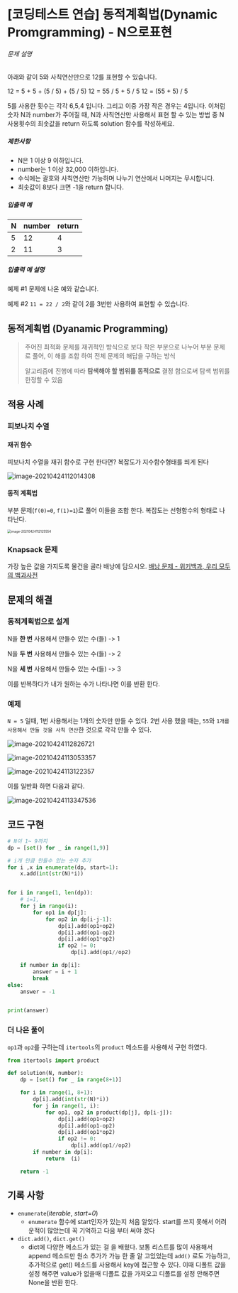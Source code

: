# [코딩테스트 연습] 동적계획법(Dynamic Promgramming) - N으로표현

###### 문제 설명

아래와 같이 5와 사칙연산만으로 12를 표현할 수 있습니다.

12 = 5 + 5 + (5 / 5) + (5 / 5)
12 = 55 / 5 + 5 / 5
12 = (55 + 5) / 5

5를 사용한 횟수는 각각 6,5,4 입니다. 그리고 이중 가장 작은 경우는 4입니다.
이처럼 숫자 N과 number가 주어질 때, N과 사칙연산만 사용해서 표현 할 수 있는 방법 중 N 사용횟수의 최솟값을 return 하도록 solution 함수를 작성하세요.

##### 제한사항

- N은 1 이상 9 이하입니다.
- number는 1 이상 32,000 이하입니다.
- 수식에는 괄호와 사칙연산만 가능하며 나누기 연산에서 나머지는 무시합니다.
- 최솟값이 8보다 크면 -1을 return 합니다.

##### 입출력 예

| N    | number | return |
| ---- | ------ | ------ |
| 5    | 12     | 4      |
| 2    | 11     | 3      |

##### 입출력 예 설명

예제 #1
문제에 나온 예와 같습니다.

예제 #2
`11 = 22 / 2`와 같이 2를 3번만 사용하여 표현할 수 있습니다.





## 동적계획법 (Dyanamic Programming)

> 주어진 최적화 문제를 재귀적인 방식으로 보다 작은 부분으로 나누어 부분 문제로 풀어, 이 해를 조합 하여 전체 문제의 해답을 구하는 방식
>
> 알고리즘에 진행에 따라 **탐색해야 할 범위를 동적으로** 결정 함으로써 탐색 범위를 한정할 수 있음



## 적용 사례

### 피보나치 수열

#### 재귀 함수

피보나치 수열을 재귀 함수로 구현 한다면? 복잡도가 지수함수형태를 띄게 된다

![image-20210424112014308](https://tva1.sinaimg.cn/large/008i3skNgy1gpumbmkb6aj30pm09w40a.jpg)

#### 동적 계획법

부분 문제(`f(0)=0`, `f(1)=1`)로 풀어 이들을 조합 한다. 복잡도는 선형함수의 형태로 나타난다.

<img src="https://tva1.sinaimg.cn/large/008i3skNgy1gpumcv1cbcj30jb0arq4s.jpg" alt="image-20210424112125554" style="zoom:50%;" />

### Knapsack 문제

가장 높은 값을 가지도록 물건을 골라 배낭에 담으시오. [배낭 문제 - 위키백과, 우리 모두의 백과사전](https://ko.wikipedia.org/wiki/%EB%B0%B0%EB%82%AD_%EB%AC%B8%EC%A0%9C)



## 문제의 해결

### 동적계획법으로 설계

N을 **한 번** 사용해서 만들수 있는 수(들) -> 1

N을 **두 번** 사용해서 만들수 있는 수(들) -> 2

N을 **세 번** 사용해서 만들수 있는 수(들) -> 3

이를 반복하다가 내가 원하는 수가 나타나면 이를 반환 한다.



### 예제

`N = 5` 일때,  1번 사용해서는 1개의 숫자만 만들 수 있다. 2번 사용 했을 때는, `55`와 `1개를 사용해서 만들 것을 사칙 연산`한 것으로 각각 만들 수 있다.

![image-20210424112826721](https://tva1.sinaimg.cn/large/008i3skNgy1gpumk5u56fj313u0cmabd.jpg)

![image-20210424113053357](https://tva1.sinaimg.cn/large/008i3skNgy1gpun6ws5o0j311i0h8t9c.jpg)

![image-20210424113122357](https://tva1.sinaimg.cn/large/008i3skNgy1gpumn7vc4ij31120igae7.jpg)

이를 일반화 하면 다음과 같다.

![image-20210424113347536](https://tva1.sinaimg.cn/large/008i3skNgy1gpumpq7ge1j31370howhb.jpg)



## 코드 구현

```python
# N이 1~ 9까지
dp = [set() for _ in range(1,9)]

# i개 만큼 만들수 있는 숫자 추가
for i ,x in enumerate(dp, start=1):
    x.add(int(str(N)*i))


for i in range(1, len(dp)):
    # i=1,
    for j in range(i):
        for op1 in dp[j]:
            for op2 in dp[i-j-1]:
                dp[i].add(op1+op2)
                dp[i].add(op1-op2)
                dp[i].add(op1*op2)
                if op2 != 0:
                    dp[i].add(op1//op2)

    if number in dp[i]:
        answer = i + 1
        break
else:
    answer = -1


print(answer)
```



### 더 나은 풀이

`op1`과 `op2`를 구하는데 `itertools`의 `product` 메소드를 사용해서 구현 하였다.

```python
from itertools import product

def solution(N, number):
    dp = [set() for _ in range(8+1)]

    for i in range(1, 8+1):
        dp[i].add(int(str(N)*i))
        for j in range(1, i):
            for op1, op2 in product(dp[j], dp[i-j]):
                dp[i].add(op1+op2)
                dp[i].add(op1-op2)
                dp[i].add(op1*op2)
                if op2 != 0:
                    dp[i].add(op1//op2)
        if number in dp[i]:
            return  (i)

    return -1
```

## 기록 사항

- `enumerate`(*iterable*, *start=0*)
  - `enumerate` 함수에 start인자가 있는지 처음 알았다. start를 쓰지 못해서 어려운적이 많았는데 꼭 기억하고 다음 부터 써야 겠다
- `dict.add()`, `dict.get()`
  - dict에 다양한 메소드가 있는 걸 을 배웠다. 보통 리스트를 많이 사용해서 append 메소드만 원소 추가가 가능 한 줄 알 고있었는데 `add()` 로도 가능하고, 추가적으로 get() 메소드를 사용해서 key에 접근할 수 있다. 이때 디폴트 값을 설정 해주면 value가 없을때 디폴트 값을 가져오고 디폴트를 설정 안해주면 None을 반환 한다.
